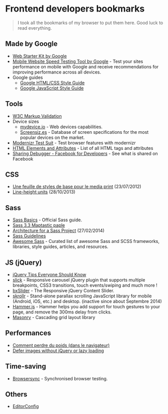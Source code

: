 Frontend developers bookmarks
===========================

> I took all the bookmarks of my browser to put them here. Good luck to read everything.

## Made by Google
+ [Web Starter Kit by Google](https://github.com/google/web-starter-kit)
+ [Mobile Website Speed Testing Tool by Google](https://testmysite.thinkwithgoogle.com/) - Test your sites performance on mobile with Google and receive recommendations for improving performance across all devices.
+ Google guides 
    + [Google HTML/CSS Style Guide](https://google.github.io/styleguide/htmlcssguide.xml)
    + [Google JavaScript Style Guide](https://google.github.io/styleguide/jsguide.html)

## Tools
+ [W3C Markup Validation](https://validator.w3.org/)
+ Device sizes
    + [mydevice.io](http://www.mydevice.io/) - Web devices capabilities.
    + [Screensiz.es](http://screensiz.es/phone) - Database of screen specifications for the most popular devices on the market.
+ [Modernizr Test Suit](http://modernizr.github.io/Modernizr/test/) - Test browser features with modernizr
+ [HTML Elements and Attributes](https://simon.html5.org/html-elements) - List of all HTML tags and attributes
+ [Sharing Debugger - Facebook for Developers](https://developers.facebook.com/tools/debug/) - See what is shared on Facebook

## CSS
+ [Une feuille de styles de base pour le media print](http://www.alsacreations.com/astuce/lire/1160-une-feuille-de-styles-de-base-pour-le-media-print.html) (23/07/2012)
+ [Line-height units](http://tzi.fr/css/line-height-units) (28/10/2013)

## Sass
+ [Sass Basics](http://sass-lang.com/guide) - Official Sass guide.
+ [Sass 3.3 Maptastic paple](http://thesassway.com/news/sass-3-3-released)
+ [Architecture for a Sass Project](https://www.sitepoint.com/architecture-sass-project/) (27/02/2014)
+ [Sass Guidelines](https://sass-guidelin.es/)
+ [Awesome Sass](https://github.com/Famolus/awesome-sass) - Curated list of awesome Sass and SCSS frameworks, libraries, style guides, articles, and resources.

## JS (jQuery)
+ [jQuery Tips Everyone Should Know ](https://github.com/AllThingsSmitty/jquery-tips-everyone-should-know)
+ [slick](http://kenwheeler.github.io/slick/) - Responsive carousel jQuery plugin that supports multiple breakpoints, CSS3 transitions, touch events/swiping and much more !
+ [bxSlider](http://bxslider.com/) - The Responsive jQuery Content Slider.
+ [skrollr](https://github.com/Prinzhorn/skrollr) - Stand-alone parallax scrolling JavaScript library for mobile (Android, iOS, etc.) and desktop. (inactive since about Septembre 2014)
+ [Hammer.js](http://hammerjs.github.io/) - Hammer helps you add support for touch gestures to your page, and remove the 300ms delay from clicks.
+ [Masonry](https://github.com/desandro/masonry) - Cascading grid layout library

## Performances
+ [Comment perdre du poids (dans le navigateur)](https://browserdiet.com/fr/)
+ [Defer images without jQuery or lazy loading](https://varvy.com/pagespeed/defer-images.html)

## Time-saving
+ [Browsersync](https://www.browsersync.io/) - Synchronised browser testing.

## Others
+ [EditorConfig](http://editorconfig.org/)

